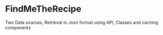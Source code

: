 # FindMeTheRecipe
Two Data sources, Retrieval in Json format using API, Classes and caching components

